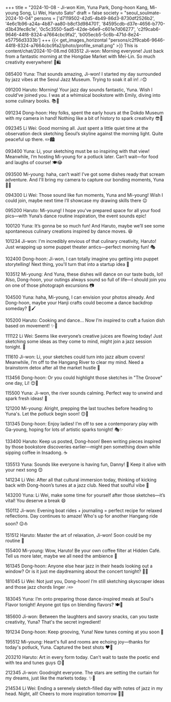 +++
title = "2024-10-08 - Ji-won Kim, Yuna Park, Dong-hoon Kang, Mi-young Song, Li Wei, Haruto Sato"
draft = false
society = "seoul_soulmate-2024-10-04"
persons = ['d7119502-42d5-4b49-86d3-8730df2526b2', '4e6c1b96-a24a-4b87-aa80-b8cf3d984701', '84595cdb-d37e-4656-b770-d3b43fec8c1e', '0c5c3550-5ad5-42de-b6e9-c601e7d06277', 'c2f9cab6-9646-44f8-8324-a7664cbc9fa2', 'b005ecb5-5c6b-471d-8e24-e57756d3333b']
+++
{{< get_images_horizontal "persons/c2f9cab6-9646-44f8-8324-a7664cbc9fa2/photo/profile_small.png" >}}
This is content/chat/2024-10-08.md
083512 Ji-won: Morning everyone! Just back from a fantastic morning at the Hongdae Market with Mei-Lin. So much creativity everywhere! 🎨🛍️

085400 Yuna: That sounds amazing, Ji-won! I started my day surrounded by jazz vibes at the Seoul Jazz Museum. Trying to soak it all in! 🎶😊

091200 Haruto: Morning! Your jazz day sounds fantastic, Yuna. Wish I could’ve joined you. I was at a whimsical bookstore with Emily, diving into some culinary books. 📚🍜

091234 Dong-hoon: Hey folks, spent the early hours at the Dokdo Museum with my camera in hand! Nothing like a bit of history to spark creativity 😎📸

092345 Li Wei: Good morning all. Just spent a little quiet time at the observation deck sketching Seoul’s skyline against the morning light. Quite peaceful up there. ✏️🏙️

093400 Yuna: Li, your sketching must be so inspiring with that view! Meanwhile, I’m hosting Mi-young for a potluck later. Can’t wait—for food and laughs of course! 🍽️😂

093500 Mi-young: haha, can’t wait! I’ve got some dishes ready that scream adventure. And I'll bring my camera to capture our bonding moments, Yuna 📸✨

094300 Li Wei: Those sound like fun moments, Yuna and Mi-young! Wish I could join, maybe next time I’ll showcase my drawing skills there 😉

095200 Haruto: Mi-young! I hope you've prepared space for all your food pics—with Yuna’s dance routine inspiration, the event sounds epic! 

100120 Yuna: It’s gonna be so much fun! And Haruto, maybe we’ll see some spontaneous culinary creations inspired by dance moves. 😆

101234 Ji-won: I'm incredibly envious of that culinary creativity, Haruto! Just wrapping up some puppet theater antics—perfect morning fun! 🎭

102400 Dong-hoon: Ji-won, I can totally imagine you getting into puppet storytelling! Next thing, you'll turn that into a startup idea 🤣

103512 Mi-young: And Yuna, these dishes will dance on our taste buds, lol! Also, Dong-hoon, your outings always sound so full of life—I should join you on one of those photograph excursions 📷

104500 Yuna: haha, Mi-young, I can envision your photos already. And Dong-hoon, maybe your Hanji crafts could become a dance backdrop someday? 🕺🖌️

105200 Haruto: Cooking and dance... Now I’m inspired to craft a fusion dish based on movement! ✨🍜

111122 Li Wei: Seems like everyone’s creative juices are flowing today! Just sketching some ideas as they come to mind, might join a jazz session tonight. 🎷

111610 Ji-won: Li, your sketches could turn into jazz album covers! Meanwhile, I’m off to the Hangang River to clear my mind. Need a brainstorm detox after all the market hustle 💨

113456 Dong-hoon: Or you could highlight those sketches in "The Groove" one day, Li! 😊🎵

115500 Yuna: Ji-won, the river sounds calming. Perfect way to unwind and spark fresh ideas! 🌊

121200 Mi-young: Alright, prepping the last touches before heading to Yuna's. Let the potluck begin soon! 😊🍴

131345 Dong-hoon: Enjoy ladies! I’m off to see a contemporary play with Ga-young, hoping for lots of artistic sparks tonight! 🎭✨

133400 Haruto: Keep us posted, Dong-hoon! Been writing pieces inspired by those bookstore discoveries earlier—might pen something down while sipping coffee in Insadong. ☕

135513 Yuna: Sounds like everyone is having fun, Danny! 🎉 Keep it alive with your next song 😊

141234 Li Wei: After all that cultural immersion today, thinking of kicking back with Dong-hoon’s tunes at a jazz club. Need that soulful vibe 🎷

143200 Yuna: Li Wei, make some time for yourself after those sketches—it’s vital! You deserve a break 😄

150112 Ji-won: Evening boat rides + journaling = perfect recipe for relaxed reflections. Day continues to amaze! Who's up for another Hangang ride soon? 😌⛵

151512 Haruto: Master the art of relaxation, Ji-won! Soon could be my routine 🤞

155400 Mi-young: Wow, Haruto! Be your own coffee filter at Hidden Café. Tell us more later, maybe we all need the ambience 🌟

161345 Dong-hoon: Anyone else hear jazz in their heads looking out a window? Or is it just me daydreaming about the concert tonight? 🤔🎷

181045 Li Wei: Not just you, Dong-hoon! I’m still sketching skyscraper ideas and those jazz chords linger 🎶✏️

183045 Yuna: I’m onto preparing those dance-inspired meals at Soul's Flavor tonight! Anyone got tips on blending flavors? 🍽️🕺

185600 Ji-won: Between the laughters and savory snacks, can you taste creativity, Yuna? That's the secret ingredient!

191234 Dong-hoon: Keep grooving, Yuna! New tunes coming at you soon 🌟

195512 Mi-young: Heart's full and rooms are echoing joy—thanks for today's potluck, Yuna. Captured the best shots ❤️📸

203210 Haruto: Art in every form today. Can’t wait to taste the poetic end with tea and tunes guys 😊🍵

212345 Ji-won: Goodnight everyone. The stars are setting the curtain for my dreams, just like the markets today. ✨🌌

214534 Li Wei: Ending a serenely sketch-filled day with notes of jazz in my head. Night, all! Cheers to more inspiration tomorrow 🍷🎺
